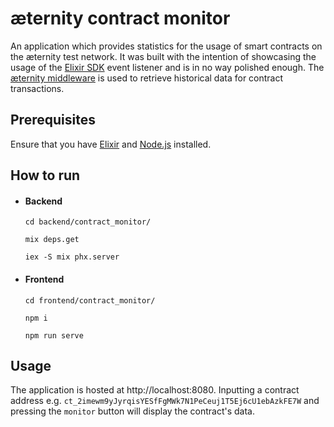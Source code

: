 # æternity contract monitor

An application which provides statistics for the usage of smart contracts on the æternity test network. It was built with the intention of showcasing the usage of the [Elixir SDK](https://github.com/aeternity/aepp-sdk-elixir/) event listener and is in no way polished enough. The [æternity middleware](https://github.com/aeternity/aepp-middleware) is used to retrieve historical data for contract transactions.

## Prerequisites
Ensure that you have [Elixir](https://elixir-lang.org/) and [Node.js](https://nodejs.org/en/) installed.

## How to run
- #### Backend
    `cd backend/contract_monitor/`
    
    `mix deps.get`
    
    `iex -S mix phx.server`
- #### Frontend
    `cd frontend/contract_monitor/`
    
    `npm i`
    
    `npm run serve`

## Usage
The application is hosted at http://localhost:8080. Inputting a contract address e.g. `ct_2imewm9yJyrqisYESfFgMWk7N1PeCeuj1T5Ej6cU1ebAzkFE7W` and pressing the `monitor` button will display the contract's data.
